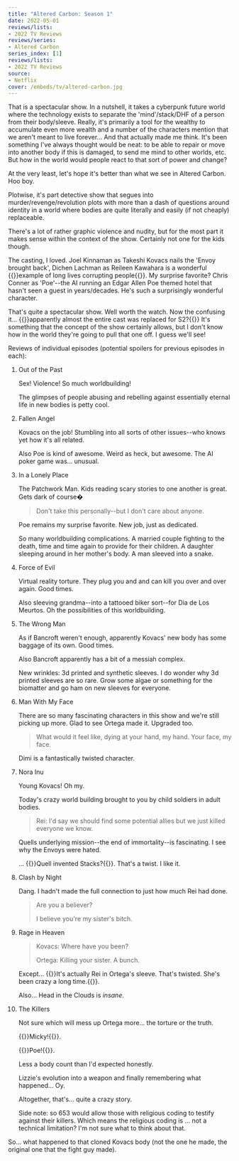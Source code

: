 ```yaml
---
title: "Altered Carbon: Season 1"
date: 2022-05-01
reviews/lists:
- 2022 TV Reviews
reviews/series:
- Altered Carbon
series_index: [1]
reviews/lists:
- 2022 TV Reviews
source:
- Netflix
cover: /embeds/tv/altered-carbon.jpg
---
```

That is a spectacular show. In a nutshell, it takes a cyberpunk future world where the technology exists to separate the 'mind'/stack/DHF of a person from their body/sleeve. Really, it's primarily a tool for the wealthy to accumulate even more wealth and a number of the characters mention that we aren't meant to live forever... And that actually made me think. It's been something I've always thought would be neat: to be able to repair or move into another body if this is damaged, to send me mind to other worlds, etc. But how in the world would people react to that sort of power and change?

At the very least, let's hope it's better than what we see in Altered Carbon. Hoo boy.

Plotwise, it's part detective show that segues into murder/revenge/revolution plots with more than a dash of questions around identity in a world where bodies are quite literally and easily (if not cheaply) replaceable. 

There's a lot of rather graphic violence and nudity, but for the most part it makes sense within the context of the show. Certainly not one for the kids though. 

The casting, I loved. Joel Kinnaman as Takeshi Kovacs nails the 'Envoy brought back', Dichen Lachman as Reileen Kawahara is a wonderful {{<spoiler>}}example of long lives corrupting people{{</spoiler>}}. My surprise favorite? Chris Conner as 'Poe'--the AI running an Edgar Allen Poe themed hotel that hasn't seen a guest in years/decades. He's such a surprisingly wonderful character. 

That's quite a spectacular show. Well worth the watch. Now the confusing it... {{<spoiler>}}apparently almost the entire cast was replaced for S2?{{</spoiler>}} It's something that the concept of the show certainly allows, but I don't know how in the world they're going to pull that one off. I guess we'll see!

<!--more-->

Reviews of individual episodes (potential spoilers for previous episodes in each):

1. Out of the Past

   Sex! Violence! So much worldbuilding!

   The glimpses of people abusing and rebelling against essentially eternal life in new bodies is petty cool.

2. Fallen Angel

   Kovacs on the job! Stumbling into all sorts of other issues--who knows yet how it's all related.

   Also Poe is kind of awesome. Weird as heck, but awesome. The AI poker game was... unusual.

3. In a Lonely Place

   The Patchwork Man. Kids reading scary stories to one another is great. Gets dark of course�

   > Don't take this personally--but I don't care about anyone.

   Poe remains my surprise favorite. New job, just as dedicated.

   So many worldbuilding complications. A married couple fighting to the death, time and time again to provide for their children. A daughter sleeping around in her mother's body. A man sleeved into a snake.

4. Force of Evil

   Virtual reality torture. They plug you and and can kill you over and over again. Good times.

   Also sleeving grandma--into a tattooed biker sort--for Dia de Los Meurtos. Oh the possibilities of this worldbuilding.

5. The Wrong Man

   As if Bancroft weren't enough, apparently Kovacs' new body has some baggage of its own. Good times.

   Also Bancroft apparently has a bit of a messiah complex.

   New wrinkles: 3d printed and synthetic sleeves. I do wonder why 3d printed sleeves are so rare. Grow some algae or something for the biomatter and go ham on new sleeves for everyone.
   
6. Man With My Face

   There are so many fascinating characters in this show and we're still picking up more. Glad to see Ortega made it. Upgraded too. 

   > What would it feel like, dying at your hand, my hand. Your face, my face. 

   Dimi is a fantastically twisted character. 

7. Nora Inu

   Young Kovacs! Oh my. 

   Today's crazy world building brought to you by child soldiers in adult bodies. 

   > Rei: I'd say we should find some potential allies but we just killed everyone we know. 

   Quells underlying mission--the end of immortality--is fascinating. I see why the Envoys were hated. 

   ... {{<spoiler>}}Quell invented Stacks?{{</spoiler>}}. That's a twist. I like it. 

8. Clash by Night

   Dang. I hadn't made the full connection to just how much Rei had done. 

   > Are you a believer? 
   >
   > I believe you're my sister's bitch. 

9. Rage in Heaven

   > Kovacs: Where have you been?
   >
   > Ortega: Killing your sister. A bunch. 

   Except... {{<spoiler>}}It's actually Rei in Ortega's sleeve. That's twisted. She's been crazy a long time.{{</spoiler>}}. 

   Also... Head in the Clouds is *insane*. 

10. The Killers

    Not sure which will mess up Ortega more... the torture or the truth. 

    {{<spoiler>}}Micky!{{</spoiler>}}. 

    {{<spoiler>}}Poe!{{</spoiler>}}. 

    Less a body count than I'd expected honestly. 

    Lizzie's evolution into a weapon and finally remembering what happened... Oy. 

    Altogether, that's... quite a crazy story. 

    Side note: so 653 would allow those with religious coding to testify against their killers. Which means the religious coding is ... not a technical limitation? I'm not sure what to think about that. 

So... what happened to that cloned Kovacs body (not the one he made, the original one that the fight guy made). 